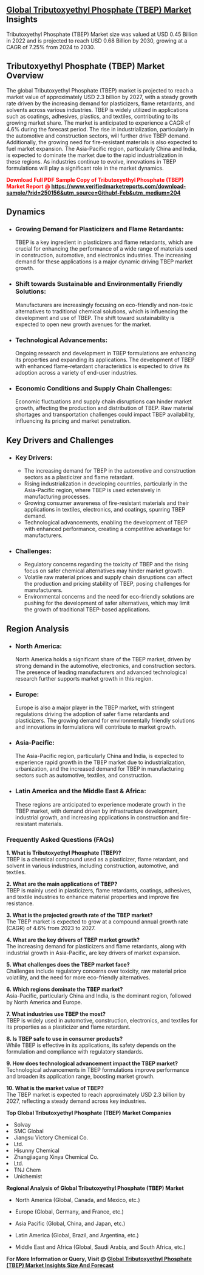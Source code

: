<h2><a href="https://www.verifiedmarketreports.com/download-sample/?rid=250156&amp;utm_source=Githubf&amp;utm_medium=204" target="_blank">Global Tributoxyethyl Phosphate (TBEP) Market</a> Insights</h2><p>Tributoxyethyl Phosphate (TBEP) Market size was valued at USD 0.45 Billion in 2022 and is projected to reach USD 0.68 Billion by 2030, growing at a CAGR of 7.25% from 2024 to 2030.</p><p><h2>Tributoxyethyl Phosphate (TBEP) Market Overview</h2> <p>The global Tributoxyethyl Phosphate (TBEP) market is projected to reach a market value of approximately USD 2.3 billion by 2027, with a steady growth rate driven by the increasing demand for plasticizers, flame retardants, and solvents across various industries. TBEP is widely utilized in applications such as coatings, adhesives, plastics, and textiles, contributing to its growing market share. The market is anticipated to experience a CAGR of 4.6% during the forecast period. The rise in industrialization, particularly in the automotive and construction sectors, will further drive TBEP demand. Additionally, the growing need for fire-resistant materials is also expected to fuel market expansion. The Asia-Pacific region, particularly China and India, is expected to dominate the market due to the rapid industrialization in these regions. As industries continue to evolve, innovations in TBEP formulations will play a significant role in the market dynamics.</p> <p><strong><p><span class=""><span style="color: #ff0000;"><strong>Download Full PDF Sample Copy of Tributoxyethyl Phosphate (TBEP) Market Report</strong> @ </span><a href="https://www.verifiedmarketreports.com/download-sample/?rid=250156&amp;utm_source=Githubf-Feb&amp;utm_medium=204" target="_blank">https://www.verifiedmarketreports.com/download-sample/?rid=250156&amp;utm_source=Githubf-Feb&amp;utm_medium=204</a></span></p></strong></p> <h2>Dynamics</h2> <ul> <li><h3>Growing Demand for Plasticizers and Flame Retardants:</h3> TBEP is a key ingredient in plasticizers and flame retardants, which are crucial for enhancing the performance of a wide range of materials used in construction, automotive, and electronics industries. The increasing demand for these applications is a major dynamic driving TBEP market growth.</li> <li><h3>Shift towards Sustainable and Environmentally Friendly Solutions:</h3> Manufacturers are increasingly focusing on eco-friendly and non-toxic alternatives to traditional chemical solutions, which is influencing the development and use of TBEP. The shift toward sustainability is expected to open new growth avenues for the market.</li> <li><h3>Technological Advancements:</h3> Ongoing research and development in TBEP formulations are enhancing its properties and expanding its applications. The development of TBEP with enhanced flame-retardant characteristics is expected to drive its adoption across a variety of end-user industries.</li> <li><h3>Economic Conditions and Supply Chain Challenges:</h3> Economic fluctuations and supply chain disruptions can hinder market growth, affecting the production and distribution of TBEP. Raw material shortages and transportation challenges could impact TBEP availability, influencing its pricing and market penetration.</li> </ul> <h2>Key Drivers and Challenges</h2> <ul> <li><h3>Key Drivers:</h3> <ul> <li>The increasing demand for TBEP in the automotive and construction sectors as a plasticizer and flame retardant.</li> <li>Rising industrialization in developing countries, particularly in the Asia-Pacific region, where TBEP is used extensively in manufacturing processes.</li> <li>Growing consumer awareness of fire-resistant materials and their applications in textiles, electronics, and coatings, spurring TBEP demand.</li> <li>Technological advancements, enabling the development of TBEP with enhanced performance, creating a competitive advantage for manufacturers.</li> </ul> </li> <li><h3>Challenges:</h3> <ul> <li>Regulatory concerns regarding the toxicity of TBEP and the rising focus on safer chemical alternatives may hinder market growth.</li> <li>Volatile raw material prices and supply chain disruptions can affect the production and pricing stability of TBEP, posing challenges for manufacturers.</li> <li>Environmental concerns and the need for eco-friendly solutions are pushing for the development of safer alternatives, which may limit the growth of traditional TBEP-based applications.</li> </ul> </li> </ul> <h2>Region Analysis</h2> <ul> <li><h3>North America:</h3> North America holds a significant share of the TBEP market, driven by strong demand in the automotive, electronics, and construction sectors. The presence of leading manufacturers and advanced technological research further supports market growth in this region.</li> <li><h3>Europe:</h3> Europe is also a major player in the TBEP market, with stringent regulations driving the adoption of safer flame retardants and plasticizers. The growing demand for environmentally friendly solutions and innovations in formulations will contribute to market growth.</li> <li><h3>Asia-Pacific:</h3> The Asia-Pacific region, particularly China and India, is expected to experience rapid growth in the TBEP market due to industrialization, urbanization, and the increased demand for TBEP in manufacturing sectors such as automotive, textiles, and construction.</li> <li><h3>Latin America and the Middle East & Africa:</h3> These regions are anticipated to experience moderate growth in the TBEP market, with demand driven by infrastructure development, industrial growth, and increasing applications in construction and fire-resistant materials.</li> </ul> <h3>Frequently Asked Questions (FAQs)</h3> <p><strong>1. What is Tributoxyethyl Phosphate (TBEP)?</strong><br>TBEP is a chemical compound used as a plasticizer, flame retardant, and solvent in various industries, including construction, automotive, and textiles.</p> <p><strong>2. What are the main applications of TBEP?</strong><br>TBEP is mainly used in plasticizers, flame retardants, coatings, adhesives, and textile industries to enhance material properties and improve fire resistance.</p> <p><strong>3. What is the projected growth rate of the TBEP market?</strong><br>The TBEP market is expected to grow at a compound annual growth rate (CAGR) of 4.6% from 2023 to 2027.</p> <p><strong>4. What are the key drivers of TBEP market growth?</strong><br>The increasing demand for plasticizers and flame retardants, along with industrial growth in Asia-Pacific, are key drivers of market expansion.</p> <p><strong>5. What challenges does the TBEP market face?</strong><br>Challenges include regulatory concerns over toxicity, raw material price volatility, and the need for more eco-friendly alternatives.</p> <p><strong>6. Which regions dominate the TBEP market?</strong><br>Asia-Pacific, particularly China and India, is the dominant region, followed by North America and Europe.</p> <p><strong>7. What industries use TBEP the most?</strong><br>TBEP is widely used in automotive, construction, electronics, and textiles for its properties as a plasticizer and flame retardant.</p> <p><strong>8. Is TBEP safe to use in consumer products?</strong><br>While TBEP is effective in its applications, its safety depends on the formulation and compliance with regulatory standards.</p> <p><strong>9. How does technological advancement impact the TBEP market?</strong><br>Technological advancements in TBEP formulations improve performance and broaden its application range, boosting market growth.</p> <p><strong>10. What is the market value of TBEP?</strong><br>The TBEP market is expected to reach approximately USD 2.3 billion by 2027, reflecting a steady demand across key industries.</p> </p><p><strong>Top Global Tributoxyethyl Phosphate (TBEP) Market Companies</strong></p><div data-test-id=""><p><li>Solvay</li><li> SMC Global</li><li> Jiangsu Victory Chemical Co.</li><li> Ltd.</li><li> Hisunny Chemical</li><li> Zhangjiagang Xinya Chemical Co.</li><li> Ltd.</li><li> TNJ Chem</li><li> Unichemist</li></p><div><strong>Regional Analysis of&nbsp;Global Tributoxyethyl Phosphate (TBEP) Market</strong></div><ul><li dir="ltr"><p dir="ltr">North America&nbsp;(Global, Canada, and Mexico, etc.)</p></li><li dir="ltr"><p dir="ltr">Europe (Global, Germany, and France, etc.)</p></li><li dir="ltr"><p dir="ltr">Asia Pacific&nbsp;(Global, China, and Japan, etc.)</p></li><li dir="ltr"><p dir="ltr">Latin America&nbsp;(Global, Brazil, and Argentina, etc.)</p></li><li dir="ltr">Middle East and Africa&nbsp;(Global, Saudi Arabia, and South Africa, etc.)</li></ul><p><strong>For More Information or Query, Visit @&nbsp;</strong><strong><a href="https://www.verifiedmarketreports.com/product/tributoxyethyl-phosphate-tbep-market/?utm_source=Githubf&amp;utm_medium=204" target="_blank">Global Tributoxyethyl Phosphate (TBEP) Market Insights Size And Forecast</a></strong></p></div>
